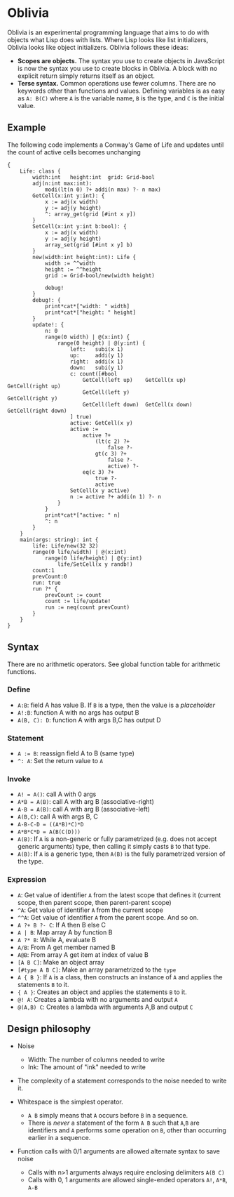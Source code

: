 # Oblivia

Oblivia is an experimental programming language that aims to do with objects what Lisp does with lists. Where Lisp looks like list initializers, Oblivia looks like object initializers. Oblivia follows these ideas:
- **Scopes are objects.** The syntax you use to create objects in JavaScript is now the syntax you use to create blocks in Oblivia. A block with no explicit return simply returns itself as an object.
- **Terse syntax.** Common operations use fewer columns. There are no keywords other than functions and values. Defining variables is as easy as `A: B(C)` where `A` is the variable name, `B` is the type, and `C` is the initial value.

## Example
The following code implements a Conway's Game of Life and updates until the count of active cells becomes unchanging

```
{
	Life: class {
		width:int	height:int	grid: Grid-bool
		adj(n:int max:int):
			modi(lt(n 0) ?+ addi(n max) ?- n max)
		GetCell(x:int y:int): {
			x := adj(x width)
			y := adj(y height)
			^: array_get(grid [#int x y])
		}
		SetCell(x:int y:int b:bool): {
			x := adj(x width)
			y := adj(y height)
			array_set(grid [#int x y] b)
		}
		new(width:int height:int): Life {
			width := ^^width
			height := ^^height
			grid := Grid-bool/new(width height)

			debug!
		}
		debug!: {
			print*cat*["width: " width]
			print*cat*["height: " height]
		}
		update!: {
			n: 0
			range(0 width) | @(x:int) {
				range(0 height) | @(y:int) {
					left:	subi(x 1)
					up:		addi(y 1)
					right:	addi(x 1)
					down:	subi(y 1)
					c: count([#bool
						GetCell(left up)	GetCell(x up)	GetCell(right up)
						GetCell(left y)						GetCell(right y)
						GetCell(left down)	GetCell(x down)	GetCell(right down)
					] true)
					active: GetCell(x y)
					active :=
						active ?+
							(lt(c 2) ?+
								false ?-
							gt(c 3) ?+
								false ?-
								active) ?-
						eq(c 3) ?+
							true ?-
							active
					SetCell(x y active)
					n := active ?+ addi(n 1) ?- n
				}
			}
			print*cat*["active: " n]
			^: n
		}
	}
    main(args: string): int {
		life: Life/new(32 32)
		range(0 life/width) | @(x:int)
			range(0 life/height) | @(y:int)
				life/SetCell(x y randb!)
		count:1
		prevCount:0
		run: true
		run ?* { 
			prevCount := count
			count := life/update!
			run := neq(count prevCount)
		}
    }
}
```


## Syntax
There are no arithmetic operators. See global function table for arithmetic functions.

### Define
- `A:B`: field A has value B. If `B` is a type, then the value is a *placeholder*
- `A!:B`: function A with no args has output B
- `A(B, C): D`: function A with args B,C has output D
### Statement
- `A := B`: reassign field A to B (same type)
- `^: A`: Set the return value to `A`
### Invoke
- `A! = A()`: call A with 0 args
- `A*B = A(B)`: call A with arg B (associative-right)
- `A-B = A(B)`: call A with arg B (associative-left)
- `A(B,C)`: call A with args B, C
- `A-B-C-D = ((A*B)*C)*D`
- `A*B*C*D = A(B(C(D)))`
- `A(B)`: If `A` is a non-generic or fully parametrized (e.g. does not accept generic arguments) type, then calling it simply casts `B` to that type.
- `A(B)`: If `A` is a generic type, then `A(B)` is the fully parametrized version of the type.
### Expression
- `A`: Get value of identifier `A` from the latest scope that defines it (current scope, then parent scope, then parent-parent scope)
- `^A`: Get value of identifier `A` from the current scope
- `^^A`: Get value of identifier `A` from the parent scope. And so on.
- `A ?+ B ?- C`: If A then B else C
- `A | B`: Map array A by function B
- `A ?* B`: While A, evaluate B
- `A/B`: From A get member named B
- `A@B`: From array A get item at index of value B
- `[A B C]`: Make an object array
- `[#type A B C]`: Make an array parametrized to the `type`
- `A { B }`: If `A` is a class, then constructs an instance of `A` and applies the statements `B` to it.
- `{ A }`: Creates an object and applies the statements `B` to it.
- `@! A`: Creates a lambda with no arguments and output `A`
- `@(A,B) C`: Creates a lambda with arguments A,B and output `C`
## Design philosophy

- Noise
  - Width: The number of columns needed to write
  - Ink: The amount of "ink" needed to write

- The complexity of a statement corresponds to the noise needed to write it.
- Whitespace is the simplest operator.
  - `A B` simply means that `A` occurs before `B` in a sequence.
  - There is *never* a statement of the form `A B` such that `A`,`B` are identifiers and `A` performs some operation on `B`, other than occurring earlier in a sequence.
- Function calls with 0/1 arguments are allowed alternate syntax to save noise
  - Calls with n>1 arguments always require enclosing delimiters `A(B C)`
  - Calls with 0, 1 arguments are allowed single-ended operators `A!`, `A*B`, `A-B`
